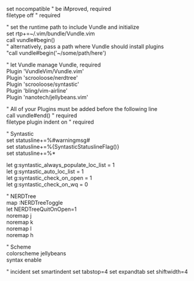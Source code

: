 set nocompatible              " be iMproved, required                                                                                                                                                                                              
filetype off                  " required                                                                                                                                                                                                              
                                                                                                                                                                                                                                                      
" set the runtime path to include Vundle and initialize                                                                                                                                                                                               
set rtp+=~/.vim/bundle/Vundle.vim                                                                                                                                                                                                                     
call vundle#begin()                                                                                                                                                                                                                                   
" alternatively, pass a path where Vundle should install plugins                                                                                                                                                                                      
"call vundle#begin('~/some/path/here')                                                                                                                                                                                                                
                                                                                                                                                                                                                                                      
" let Vundle manage Vundle, required                                                                                                                                                                                                                  
Plugin 'VundleVim/Vundle.vim'                                                                                                                                                                                                                         
Plugin 'scrooloose/nerdtree'                                                                                                                                                                                                                          
Plugin 'scrooloose/syntastic'                                                                                                                                                                                                                         
Plugin 'bling/vim-airline'                                                                                                                                                                                                                            
Plugin 'nanotech/jellybeans.vim'                                                                                                                                                                                                                      
                                                                                                                                                                                                                                                      
" All of your Plugins must be added before the following line                                                                                                                                                                                         
call vundle#end()            " required                                                                                                                                                                                                               
filetype plugin indent on    " required                                                                                                                                                                                                               
                                                                                                                                                                                                                                                      
" Syntastic                                                                                                                                                                                                                                           
set statusline+=%#warningmsg#                                                                                                                                                                                                                         
set statusline+=%{SyntasticStatuslineFlag()}                                                                                                                                                                                                          
set statusline+=%*                                                                                                                                                                                                                                    
                                                                                                                                                                                                                                                      
let g:syntastic_always_populate_loc_list = 1                                                                                                                                                                                                          
let g:syntastic_auto_loc_list = 1                                                                                                                                                                                                                     
let g:syntastic_check_on_open = 1                                                                                                                                                                                                                     
let g:syntastic_check_on_wq = 0                                                                                                                                                                                                                       
                                                                                                                                                                                                                                                      
" NERDTree                                                                                                                                                                                                                                            
map <F3> :NERDTreeToggle<cr>                                                                                                                                                                                                                          
let NERDTreeQuitOnOpen=1                                                                                                                                                                                                                              
noremap <C-j> <C-w>j                                                                                                                                                                                                                                  
noremap <C-k> <C-w>k                                                                                                                                                                                                                                  
noremap <C-l> <C-w>l                                                                                                                                                                                                                                  
noremap <C-h> <C-w>h                                                                                                                                                                                                                                   
                                                                                                                                                                                                                                                      
                                                                                                                                                                                                                                                      
" Scheme                                                                                                                                                                                                                                              
colorscheme jellybeans                                                                                                                                                                                                                                
syntax enable   

" incident
set smartindent
set tabstop=4
set expandtab
set shiftwidth=4

